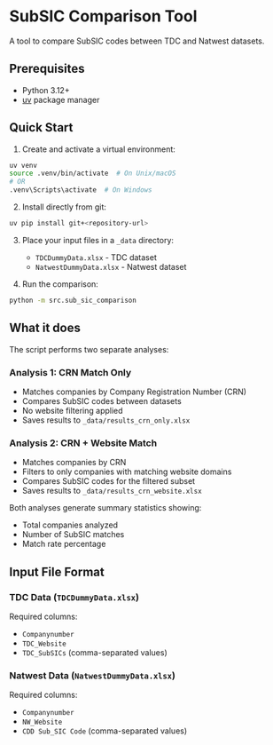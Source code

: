 # SubSIC Comparison Tool

A tool to compare SubSIC codes between TDC and Natwest datasets.

## Prerequisites

- Python 3.12+
- [uv](https://github.com/astral-sh/uv) package manager

## Quick Start

1. Create and activate a virtual environment:
```bash
uv venv
source .venv/bin/activate  # On Unix/macOS
# OR
.venv\Scripts\activate  # On Windows
```

2. Install directly from git:
```bash
uv pip install git+<repository-url>
```

3. Place your input files in a `_data` directory:
   - `TDCDummyData.xlsx` - TDC dataset
   - `NatwestDummyData.xlsx` - Natwest dataset

4. Run the comparison:
```bash
python -m src.sub_sic_comparison
```

## What it does

The script performs two separate analyses:

### Analysis 1: CRN Match Only
- Matches companies by Company Registration Number (CRN)
- Compares SubSIC codes between datasets
- No website filtering applied
- Saves results to `_data/results_crn_only.xlsx`

### Analysis 2: CRN + Website Match
- Matches companies by CRN
- Filters to only companies with matching website domains
- Compares SubSIC codes for the filtered subset
- Saves results to `_data/results_crn_website.xlsx`

Both analyses generate summary statistics showing:
- Total companies analyzed
- Number of SubSIC matches
- Match rate percentage

## Input File Format

### TDC Data (`TDCDummyData.xlsx`)
Required columns:
- `Companynumber`
- `TDC_Website`
- `TDC_SubSICs` (comma-separated values)

### Natwest Data (`NatwestDummyData.xlsx`)
Required columns:
- `Companynumber`
- `NW_Website`
- `CDD Sub_SIC Code` (comma-separated values) 